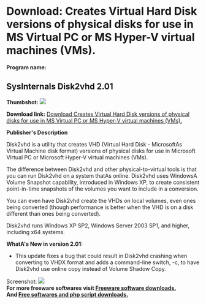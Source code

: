# Download: Creates Virtual Hard Disk versions of physical disks for use in MS Virtual PC or MS Hyper-V virtual machines (VMs).

**Program name:**

## SysInternals Disk2vhd 2.01

  
**Thumbshot:** ![](http://www.freewarefiles.com/screenshot/disk2vhd_md.jpg)   
  
**Download link:** [Download Creates Virtual Hard Disk versions of physical disks for use in MS Virtual PC or MS Hyper-V virtual machines (VMs).](http://freesoftwares.boysofts.com/Sysinternals-Disk2vhd_program_52322.html)  
  


**Publisher's Description**  
  


Disk2vhd is a utility that creates VHD (Virtual Hard Disk - MicrosoftAs Virtual Machine disk format) versions of physical disks for use in Microsoft Virtual PC or Microsoft Hyper-V virtual machines (VMs). 

The difference between Disk2vhd and other physical-to-virtual tools is that you can run Disk2vhd on a system thatAs online. Disk2vhd uses WindowsA Volume Snapshot capability, introduced in Windows XP, to create consistent point-in-time snapshots of the volumes you want to include in a conversion. 

You can even have Disk2vhd create the VHDs on local volumes, even ones being converted (though performance is better when the VHD is on a disk different than ones being converted).

Disk2vhd runs Windows XP SP2, Windows Server 2003 SP1, and higher, including x64 systems.

**WhatA's New in version 2.01:**

  * This update fixes a bug that could result in Disk2vhd crashing when converting to VHDX format and adds a command-line switch, -c, to have Disk2vhd use online copy instead of Volume Shadow Copy. 

  
  
Screenshot: ![](http://www.freewarefiles.com/screenshot/disk2vhd.jpg)   
**For more freeware softwares visit [Freeware software downloads.](http://freesoftwares.boysofts.com/)**   
**And [Free softwares and php script downloads.](http://www.boysofts.com/)**
